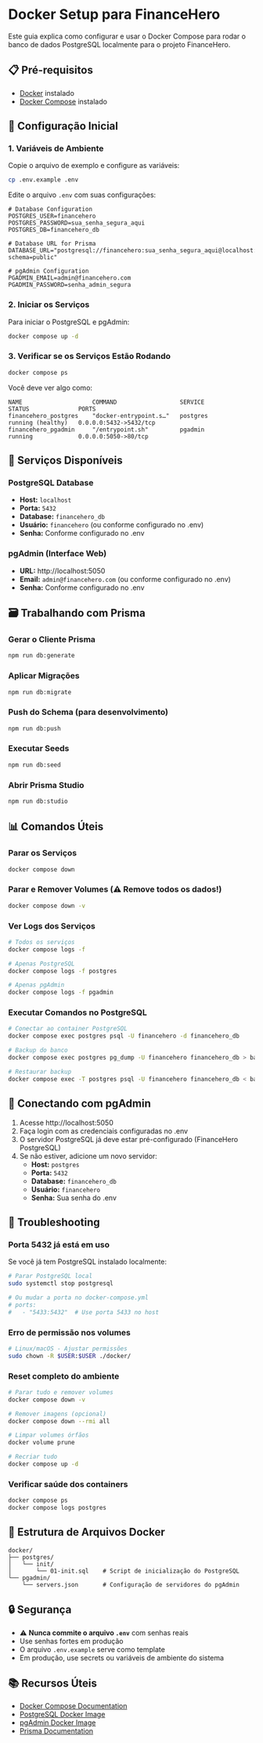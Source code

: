 # Docker Setup para FinanceHero

Este guia explica como configurar e usar o Docker Compose para rodar o banco de dados PostgreSQL localmente para o projeto FinanceHero.

## 📋 Pré-requisitos

- [Docker](https://docs.docker.com/get-docker/) instalado
- [Docker Compose](https://docs.docker.com/compose/install/) instalado

## 🚀 Configuração Inicial

### 1. Variáveis de Ambiente

Copie o arquivo de exemplo e configure as variáveis:

```bash
cp .env.example .env
```

Edite o arquivo `.env` com suas configurações:

```env
# Database Configuration
POSTGRES_USER=financehero
POSTGRES_PASSWORD=sua_senha_segura_aqui
POSTGRES_DB=financehero_db

# Database URL for Prisma
DATABASE_URL="postgresql://financehero:sua_senha_segura_aqui@localhost:5432/financehero_db?schema=public"

# pgAdmin Configuration
PGADMIN_EMAIL=admin@financehero.com
PGADMIN_PASSWORD=senha_admin_segura
```

### 2. Iniciar os Serviços

Para iniciar o PostgreSQL e pgAdmin:

```bash
docker compose up -d
```

### 3. Verificar se os Serviços Estão Rodando

```bash
docker compose ps
```

Você deve ver algo como:
```
NAME                    COMMAND                  SERVICE             STATUS              PORTS
financehero_postgres    "docker-entrypoint.s…"   postgres            running (healthy)   0.0.0.0:5432->5432/tcp
financehero_pgadmin     "/entrypoint.sh"         pgadmin             running             0.0.0.0:5050->80/tcp
```

## 🔧 Serviços Disponíveis

### PostgreSQL Database
- **Host:** `localhost`
- **Porta:** `5432`
- **Database:** `financehero_db`
- **Usuário:** `financehero` (ou conforme configurado no .env)
- **Senha:** Conforme configurado no .env

### pgAdmin (Interface Web)
- **URL:** http://localhost:5050
- **Email:** `admin@financehero.com` (ou conforme configurado no .env)
- **Senha:** Conforme configurado no .env

## 🗃️ Trabalhando com Prisma

### Gerar o Cliente Prisma
```bash
npm run db:generate
```

### Aplicar Migrações
```bash
npm run db:migrate
```

### Push do Schema (para desenvolvimento)
```bash
npm run db:push
```

### Executar Seeds
```bash
npm run db:seed
```

### Abrir Prisma Studio
```bash
npm run db:studio
```

## 📊 Comandos Úteis

### Parar os Serviços
```bash
docker compose down
```

### Parar e Remover Volumes (⚠️ Remove todos os dados!)
```bash
docker compose down -v
```

### Ver Logs dos Serviços
```bash
# Todos os serviços
docker compose logs -f

# Apenas PostgreSQL
docker compose logs -f postgres

# Apenas pgAdmin
docker compose logs -f pgadmin
```

### Executar Comandos no PostgreSQL
```bash
# Conectar ao container PostgreSQL
docker compose exec postgres psql -U financehero -d financehero_db

# Backup do banco
docker compose exec postgres pg_dump -U financehero financehero_db > backup.sql

# Restaurar backup
docker compose exec -T postgres psql -U financehero financehero_db < backup.sql
```

## 🔄 Conectando com pgAdmin

1. Acesse http://localhost:5050
2. Faça login com as credenciais configuradas no .env
3. O servidor PostgreSQL já deve estar pré-configurado (FinanceHero PostgreSQL)
4. Se não estiver, adicione um novo servidor:
   - **Host:** `postgres`
   - **Porta:** `5432`
   - **Database:** `financehero_db`
   - **Usuário:** `financehero`
   - **Senha:** Sua senha do .env

## 🐛 Troubleshooting

### Porta 5432 já está em uso
Se você já tem PostgreSQL instalado localmente:
```bash
# Parar PostgreSQL local
sudo systemctl stop postgresql

# Ou mudar a porta no docker-compose.yml
# ports:
#   - "5433:5432"  # Use porta 5433 no host
```

### Erro de permissão nos volumes
```bash
# Linux/macOS - Ajustar permissões
sudo chown -R $USER:$USER ./docker/
```

### Reset completo do ambiente
```bash
# Parar tudo e remover volumes
docker compose down -v

# Remover imagens (opcional)
docker compose down --rmi all

# Limpar volumes órfãos
docker volume prune

# Recriar tudo
docker compose up -d
```

### Verificar saúde dos containers
```bash
docker compose ps
docker compose logs postgres
```

## 📂 Estrutura de Arquivos Docker

```
docker/
├── postgres/
│   └── init/
│       └── 01-init.sql    # Script de inicialização do PostgreSQL
└── pgadmin/
    └── servers.json       # Configuração de servidores do pgAdmin
```

## 🔒 Segurança

- ⚠️ **Nunca commite o arquivo `.env`** com senhas reais
- Use senhas fortes em produção
- O arquivo `.env.example` serve como template
- Em produção, use secrets ou variáveis de ambiente do sistema

## 📚 Recursos Úteis

- [Docker Compose Documentation](https://docs.docker.com/compose/)
- [PostgreSQL Docker Image](https://hub.docker.com/_/postgres)
- [pgAdmin Docker Image](https://hub.docker.com/r/dpage/pgadmin4)
- [Prisma Documentation](https://www.prisma.io/docs)
